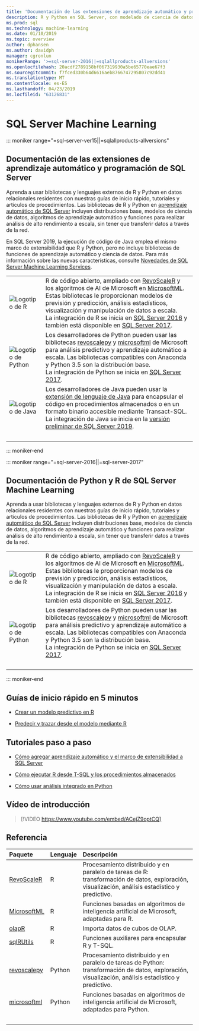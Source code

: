 ```yaml
---
title: 'Documentación de las extensiones de aprendizaje automático y programación de R y Python: SQL Server Machine Learning'
description: R y Python en SQL Server, con modelado de ciencia de datos integrado y algoritmos de aprendizaje automático para el análisis de datos empresariales a escala.
ms.prod: sql
ms.technology: machine-learning
ms.date: 01/10/2019
ms.topic: overview
author: dphansen
ms.author: davidph
manager: cgronlun
monikerRange: '>=sql-server-2016||=sqlallproducts-allversions'
ms.openlocfilehash: 20acdf2789158bf067319930a5be65770eae67f3
ms.sourcegitcommit: f7fced330b64d6616aeb8766747295807c92dd41
ms.translationtype: MT
ms.contentlocale: es-ES
ms.lasthandoff: 04/23/2019
ms.locfileid: "63126831"
---
```

# <a name="sql-server-machine-learning"></a>SQL Server Machine Learning

::: moniker range="=sql-server-ver15||=sqlallproducts-allversions"

## <a name="sql-server-machine-learning-and-programming-extensions-documentation"></a>Documentación de las extensiones de aprendizaje automático y programación de SQL Server

Aprenda a usar bibliotecas y lenguajes externos de R y Python en datos relacionales residentes con nuestras guías de inicio rápido, tutoriales y artículos de procedimientos. Las bibliotecas de R y Python en [aprendizaje automático de SQL Server](what-is-sql-server-machine-learning.md) incluyen distribuciones base, modelos de ciencia de datos, algoritmos de aprendizaje automático y funciones para realizar análisis de alto rendimiento a escala, sin tener que transferir datos a través de la red.

En SQL Server 2019, la ejecución de código de Java emplea el mismo marco de extensibilidad que R y Python, pero no incluye bibliotecas de funciones de aprendizaje automático y ciencia de datos. Para más información sobre las nuevas características, consulte [Novedades de SQL Server Machine Learning Services](what-s-new-in-sql-server-machine-learning-services.md).

|   |   |
|---|:--|
| ![Logotipo de R](media/index/logo_r.png) | R de código abierto, ampliado con [RevoScaleR](/machine-learning-server/r-reference/revoscaler/revoscaler) y los algoritmos de AI de Microsoft en [MicrosoftML](/machine-learning-server/r-reference/microsoftml/microsoftml-package). Estas bibliotecas le proporcionan modelos de previsión y predicción, análisis estadísticos, visualización y manipulación de datos a escala.<br/>La integración de R se inicia en [SQL Server 2016](install/sql-r-services-windows-install.md) y también está disponible en [SQL Server 2017](install/sql-machine-learning-services-windows-install.md). |
| ![Logotipo de Python](media/index/logo_python.png) | Los desarrolladores de Python pueden usar las bibliotecas [revoscalepy](/machine-learning-server/python-reference/revoscalepy/revoscalepy-package) y [microsoftml](/machine-learning-server/python-reference/microsoftml/microsoftml-package) de Microsoft para análisis predictivo y aprendizaje automático a escala. Las bibliotecas compatibles con Anaconda y Python 3.5 son la distribución base.<br/>La integración de Python se inicia en [SQL Server 2017](install/sql-machine-learning-services-windows-install.md). |
| ![Logotipo de Java](media/index/logo_java.png) | Los desarrolladores de Java pueden usar la [extensión de lenguaje de Java](java/extension-java.md) para encapsular el código en procedimientos almacenados o en un formato binario accesible mediante Transact-SQL.<br/>La integración de Java se inicia en la [versión preliminar de SQL Server 2019](install/sql-machine-learning-services-ver15.md). |
| &nbsp; | &nbsp; |
::: moniker-end

::: moniker range="=sql-server-2016||=sql-server-2017"

## <a name="sql-server-machine-learning-r-and-python-documentation"></a>Documentación de Python y R de SQL Server Machine Learning

Aprenda a usar bibliotecas y lenguajes externos de R y Python en datos relacionales residentes con nuestras guías de inicio rápido, tutoriales y artículos de procedimientos. Las bibliotecas de R y Python en [aprendizaje automático de SQL Server](what-is-sql-server-machine-learning.md) incluyen distribuciones base, modelos de ciencia de datos, algoritmos de aprendizaje automático y funciones para realizar análisis de alto rendimiento a escala, sin tener que transferir datos a través de la red.

|   |   |
|---|:--|
| ![Logotipo de R](media/index/logo_r.png) | R de código abierto, ampliado con [RevoScaleR](/machine-learning-server/r-reference/revoscaler/revoscaler) y los algoritmos de AI de Microsoft en [MicrosoftML](/machine-learning-server/r-reference/microsoftml/microsoftml-package). Estas bibliotecas le proporcionan modelos de previsión y predicción, análisis estadísticos, visualización y manipulación de datos a escala.<br/>La integración de R se inicia en [SQL Server 2016](install/sql-r-services-windows-install.md) y también está disponible en [SQL Server 2017](install/sql-machine-learning-services-windows-install.md). |
| ![Logotipo de Python](media/index/logo_python.png) | Los desarrolladores de Python pueden usar las bibliotecas [revoscalepy](/machine-learning-server/python-reference/revoscalepy/revoscalepy-package) y [microsoftml](/machine-learning-server/python-reference/microsoftml/microsoftml-package) de Microsoft para análisis predictivo y aprendizaje automático a escala. Las bibliotecas compatibles con Anaconda y Python 3.5 son la distribución base.<br/>La integración de Python se inicia en [SQL Server 2017](install/sql-machine-learning-services-windows-install.md). |
| &nbsp; | &nbsp; |
::: moniker-end

## <a name="5-minute-quickstarts"></a>Guías de inicio rápido en 5 minutos

- [Crear un modelo predictivo en R](tutorials/rtsql-create-a-predictive-model-r.md)

- [Predecir y trazar desde el modelo mediante R](tutorials/rtsql-predict-and-plot-from-model.md)

## <a name="step-by-step-tutorials"></a>Tutoriales paso a paso

- [Cómo agregar aprendizaje automático y el marco de extensibilidad a SQL Server](install/sql-machine-learning-services-windows-install.md)

- [Cómo ejecutar R desde T-SQL y los procedimientos almacenados](tutorials/sqldev-in-database-r-for-sql-developers.md)

- [Cómo usar análisis integrado en Python](tutorials/sqldev-in-database-python-for-sql-developers.md)

## <a name="video-introduction"></a>Vídeo de introducción

> [!VIDEO https://www.youtube.com/embed/ACejZ9optCQ]

## <a name="reference"></a>Referencia

| Paquete | Lenguaje | Descripción |
|:--------|:---------|:------------|
| [RevoScaleR](/machine-learning-server/r-reference/revoscaler/revoscaler) | R | Procesamiento distribuido y en paralelo de tareas de R: transformación de datos, exploración, visualización, análisis estadístico y predictivo. |
| [MicrosoftML](/machine-learning-server/r-reference/microsoftml/microsoftml-package) | R | Funciones basadas en algoritmos de inteligencia artificial de Microsoft, adaptadas para R. |
| [olapR](/machine-learning-server/r-reference/olapr/olapr) | R | Importa datos de cubos de OLAP. |
| [sqlRUtils](/machine-learning-server/r-reference/sqlrutils/sqlrutils) | R | Funciones auxiliares para encapsular R y T-SQL. |
[revoscalepy](/machine-learning-server/python-reference/revoscalepy/revoscalepy-package) | Python | Procesamiento distribuido y en paralelo de tareas de Python: transformación de datos, exploración, visualización, análisis estadístico y predictivo. |
| [microsoftml](/machine-learning-server/python-reference/microsoftml/microsoftml-package) | Python | Funciones basadas en algoritmos de inteligencia artificial de Microsoft, adaptadas para Python. |
| &nbsp; | &nbsp; | &nbsp; |
